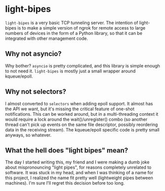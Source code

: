 light-bipes
====
`light-bipes` is a very basic TCP tunneling server. The intention of light-bipes is to make a
simple version of ngrok for remote access to large numbers of devices in the form of a Python library,
so that it can be integrated with other management code.

Why not asyncio?
---
Why bother? `asyncio` is pretty complicated, and this library is simple enough to not need it.
`light-bipes` is mostly just a small wrapper around kqueue/epoll.

Why not selectors?
---
I almost converted to `selectors` when adding epoll support. It almost has the API we want, but it's
missing the critical feature of one-shot notifications. This can be worked around, but in a
multi-threading context it would require a lock around the wait()/unregister() combo (so another
thread can't pick up events on the same file descriptor, possibly reordering data in the receiving
stream). The kqueue/epoll specific code is pretty small anyways, so whatever.

What the hell does "light bipes" mean?
----
The day I started writing this, my friend and I were making a dumb joke about mispronouncing "light pipes",
for reasons completely unrelated to software. It was stuck in my head, and when I was thinking of a name for
this project, I realized the name fit pretty well (lightweight pipes between machines). I'm sure I'll regret
this decision before too long.
